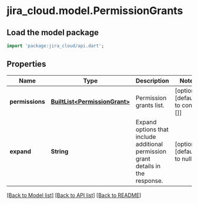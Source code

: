# jira_cloud.model.PermissionGrants

## Load the model package
```dart
import 'package:jira_cloud/api.dart';
```

## Properties
Name | Type | Description | Notes
------------ | ------------- | ------------- | -------------
**permissions** | [**BuiltList&lt;PermissionGrant&gt;**](PermissionGrant.md) | Permission grants list. | [optional] [default to const []]
**expand** | **String** | Expand options that include additional permission grant details in the response. | [optional] [default to null]

[[Back to Model list]](../README.md#documentation-for-models) [[Back to API list]](../README.md#documentation-for-api-endpoints) [[Back to README]](../README.md)


